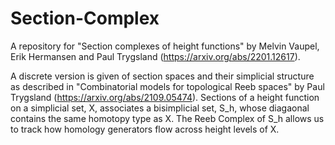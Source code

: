 # Section-Complex
A repository for "Section complexes of height functions" by Melvin Vaupel, Erik Hermansen and Paul Trygsland (https://arxiv.org/abs/2201.12617).

A discrete version is given of section spaces and their simplicial structure as described in "Combinatorial models for topological Reeb spaces" by Paul Trygsland (https://arxiv.org/abs/2109.05474).
Sections of a height function on a simplicial set, X, associates a bisimplicial set, S_h, whose diagaonal contains the same homotopy type as X.
The Reeb Complex of S_h allows us to track how homology generators flow across height levels of X.

